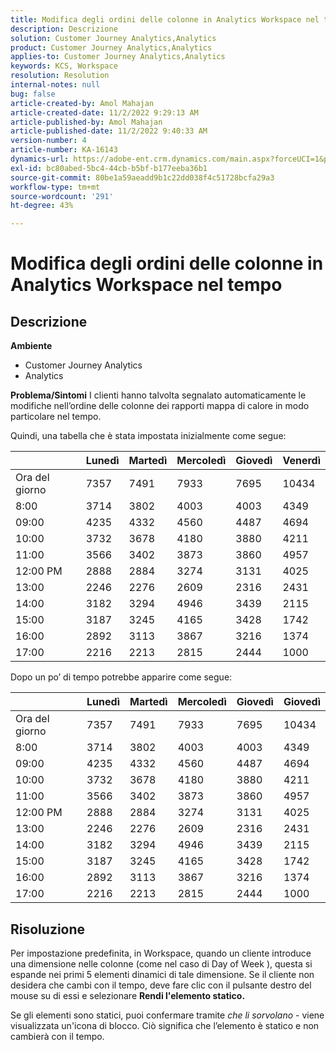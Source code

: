 ```yaml
---
title: Modifica degli ordini delle colonne in Analytics Workspace nel tempo
description: Descrizione
solution: Customer Journey Analytics,Analytics
product: Customer Journey Analytics,Analytics
applies-to: Customer Journey Analytics,Analytics
keywords: KCS, Workspace
resolution: Resolution
internal-notes: null
bug: false
article-created-by: Amol Mahajan
article-created-date: 11/2/2022 9:29:13 AM
article-published-by: Amol Mahajan
article-published-date: 11/2/2022 9:40:33 AM
version-number: 4
article-number: KA-16143
dynamics-url: https://adobe-ent.crm.dynamics.com/main.aspx?forceUCI=1&pagetype=entityrecord&etn=knowledgearticle&id=7eca03cc-905a-ed11-9561-6045bd006a22
exl-id: bc80abed-5bc4-44cb-b5bf-b177eeba36b1
source-git-commit: 80be1a59aeadd9b1c22dd038f4c51728bcfa29a3
workflow-type: tm+mt
source-wordcount: '291'
ht-degree: 43%

---
```


# Modifica degli ordini delle colonne in Analytics Workspace nel tempo

## Descrizione

<b>Ambiente</b>
- Customer Journey Analytics
- Analytics



<b>Problema/Sintomi</b>
I clienti hanno talvolta segnalato automaticamente le modifiche nell’ordine delle colonne dei rapporti mappa di calore in modo particolare nel tempo.

Quindi, una tabella che è stata impostata inizialmente come segue:


|   | Lunedì | Martedì | Mercoledì | Giovedì | Venerdì |
| --- | --- | --- | --- | --- | --- |
| Ora del giorno | 7357 | 7491 | 7933 | 7695 | 10434 |
| 8:00 | 3714 | 3802 | 4003 | 4003 | 4349 |
| 09:00 | 4235 | 4332 | 4560 | 4487 | 4694 |
| 10:00 | 3732 | 3678 | 4180 | 3880 | 4211 |
| 11:00 | 3566 | 3402 | 3873 | 3860 | 4957 |
| 12:00 PM | 2888 | 2884 | 3274 | 3131 | 4025 |
| 13:00 | 2246 | 2276 | 2609 | 2316 | 2431 |
| 14:00 | 3182 | 3294 | 4946 | 3439 | 2115 |
| 15:00 | 3187 | 3245 | 4165 | 3428 | 1742 |
| 16:00 | 2892 | 3113 | 3867 | 3216 | 1374 |
| 17:00 | 2216 | 2213 | 2815 | 2444 | 1000 |


Dopo un po’ di tempo potrebbe apparire come segue:


|   | Lunedì | Martedì | Mercoledì | Giovedì | Giovedì |
| --- | --- | --- | --- | --- | --- |
| Ora del giorno | 7357 | 7491 | 7933 | 7695 | 10434 |
| 8:00 | 3714 | 3802 | 4003 | 4003 | 4349 |
| 09:00 | 4235 | 4332 | 4560 | 4487 | 4694 |
| 10:00 | 3732 | 3678 | 4180 | 3880 | 4211 |
| 11:00 | 3566 | 3402 | 3873 | 3860 | 4957 |
| 12:00 PM | 2888 | 2884 | 3274 | 3131 | 4025 |
| 13:00 | 2246 | 2276 | 2609 | 2316 | 2431 |
| 14:00 | 3182 | 3294 | 4946 | 3439 | 2115 |
| 15:00 | 3187 | 3245 | 4165 | 3428 | 1742 |
| 16:00 | 2892 | 3113 | 3867 | 3216 | 1374 |
| 17:00 | 2216 | 2213 | 2815 | 2444 | 1000 |



## Risoluzione


Per impostazione predefinita, in Workspace, quando un cliente introduce una dimensione nelle colonne (come nel caso di Day of Week ), questa si espande nei primi 5 elementi dinamici di tale dimensione. Se il cliente non desidera che cambi con il tempo, deve fare clic con il pulsante destro del mouse su di essi e selezionare <b>Rendi l&#39;elemento statico.</b>

Se gli elementi sono statici, puoi confermare tramite *che li sorvolano* - viene visualizzata un&#39;icona di blocco. Ciò significa che l’elemento è statico e non cambierà con il tempo.
